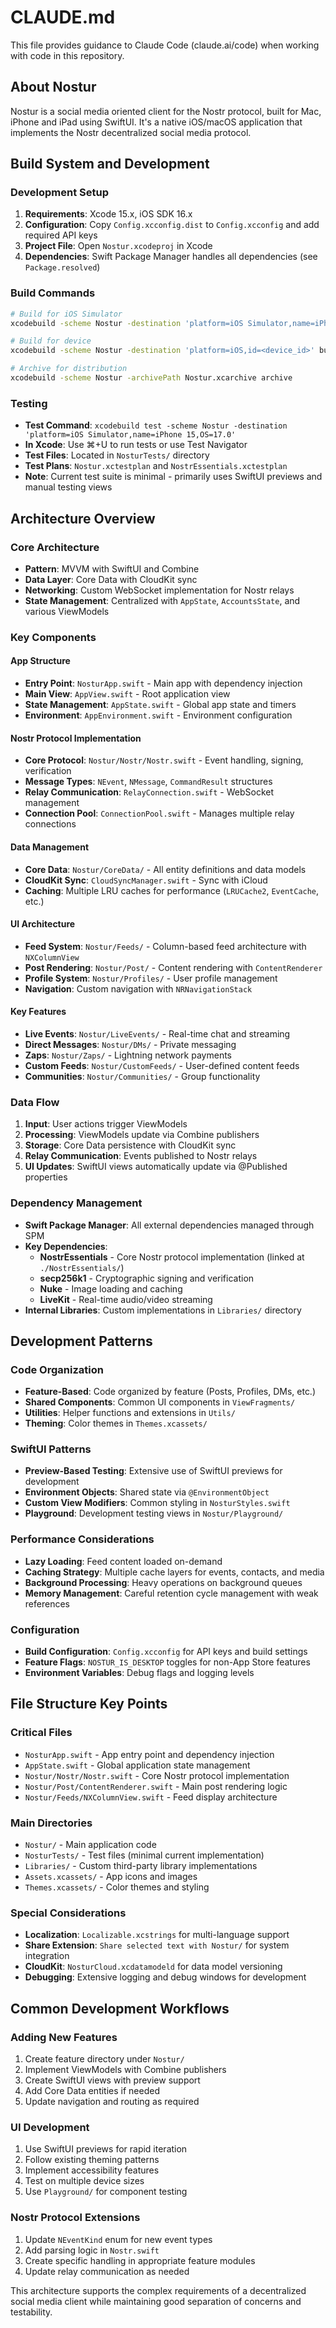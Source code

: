 # CLAUDE.md

This file provides guidance to Claude Code (claude.ai/code) when working with code in this repository.

## About Nostur

Nostur is a social media oriented client for the Nostr protocol, built for Mac, iPhone and iPad using SwiftUI. It's a native iOS/macOS application that implements the Nostr decentralized social media protocol.

## Build System and Development

### Development Setup
1. **Requirements**: Xcode 15.x, iOS SDK 16.x
2. **Configuration**: Copy `Config.xcconfig.dist` to `Config.xcconfig` and add required API keys
3. **Project File**: Open `Nostur.xcodeproj` in Xcode
4. **Dependencies**: Swift Package Manager handles all dependencies (see `Package.resolved`)

### Build Commands
```bash
# Build for iOS Simulator
xcodebuild -scheme Nostur -destination 'platform=iOS Simulator,name=iPhone 16 Pro (18.5),OS=18.5' build

# Build for device
xcodebuild -scheme Nostur -destination 'platform=iOS,id=<device_id>' build

# Archive for distribution
xcodebuild -scheme Nostur -archivePath Nostur.xcarchive archive
```

### Testing
- **Test Command**: `xcodebuild test -scheme Nostur -destination 'platform=iOS Simulator,name=iPhone 15,OS=17.0'`
- **In Xcode**: Use ⌘+U to run tests or use Test Navigator
- **Test Files**: Located in `NosturTests/` directory
- **Test Plans**: `Nostur.xctestplan` and `NostrEssentials.xctestplan`
- **Note**: Current test suite is minimal - primarily uses SwiftUI previews and manual testing views

## Architecture Overview

### Core Architecture
- **Pattern**: MVVM with SwiftUI and Combine
- **Data Layer**: Core Data with CloudKit sync
- **Networking**: Custom WebSocket implementation for Nostr relays
- **State Management**: Centralized with `AppState`, `AccountsState`, and various ViewModels

### Key Components

#### App Structure
- **Entry Point**: `NosturApp.swift` - Main app with dependency injection
- **Main View**: `AppView.swift` - Root application view
- **State Management**: `AppState.swift` - Global app state and timers
- **Environment**: `AppEnvironment.swift` - Environment configuration

#### Nostr Protocol Implementation
- **Core Protocol**: `Nostur/Nostr/Nostr.swift` - Event handling, signing, verification
- **Message Types**: `NEvent`, `NMessage`, `CommandResult` structures
- **Relay Communication**: `RelayConnection.swift` - WebSocket management
- **Connection Pool**: `ConnectionPool.swift` - Manages multiple relay connections

#### Data Management
- **Core Data**: `Nostur/CoreData/` - All entity definitions and data models
- **CloudKit Sync**: `CloudSyncManager.swift` - Sync with iCloud
- **Caching**: Multiple LRU caches for performance (`LRUCache2`, `EventCache`, etc.)

#### UI Architecture
- **Feed System**: `Nostur/Feeds/` - Column-based feed architecture with `NXColumnView`
- **Post Rendering**: `Nostur/Post/` - Content rendering with `ContentRenderer`
- **Profile System**: `Nostur/Profiles/` - User profile management
- **Navigation**: Custom navigation with `NRNavigationStack`

#### Key Features
- **Live Events**: `Nostur/LiveEvents/` - Real-time chat and streaming
- **Direct Messages**: `Nostur/DMs/` - Private messaging
- **Zaps**: `Nostur/Zaps/` - Lightning network payments
- **Custom Feeds**: `Nostur/CustomFeeds/` - User-defined content feeds
- **Communities**: `Nostur/Communities/` - Group functionality

### Data Flow
1. **Input**: User actions trigger ViewModels
2. **Processing**: ViewModels update via Combine publishers
3. **Storage**: Core Data persistence with CloudKit sync
4. **Relay Communication**: Events published to Nostr relays
5. **UI Updates**: SwiftUI views automatically update via @Published properties

### Dependency Management
- **Swift Package Manager**: All external dependencies managed through SPM
- **Key Dependencies**: 
  - **NostrEssentials** - Core Nostr protocol implementation (linked at `./NostrEssentials/`)
  - **secp256k1** - Cryptographic signing and verification
  - **Nuke** - Image loading and caching
  - **LiveKit** - Real-time audio/video streaming
- **Internal Libraries**: Custom implementations in `Libraries/` directory

## Development Patterns

### Code Organization
- **Feature-Based**: Code organized by feature (Posts, Profiles, DMs, etc.)
- **Shared Components**: Common UI components in `ViewFragments/`
- **Utilities**: Helper functions and extensions in `Utils/`
- **Theming**: Color themes in `Themes.xcassets/`

### SwiftUI Patterns
- **Preview-Based Testing**: Extensive use of SwiftUI previews for development
- **Environment Objects**: Shared state via `@EnvironmentObject`
- **Custom View Modifiers**: Common styling in `NosturStyles.swift`
- **Playground**: Development testing views in `Nostur/Playground/`

### Performance Considerations
- **Lazy Loading**: Feed content loaded on-demand
- **Caching Strategy**: Multiple cache layers for events, contacts, and media
- **Background Processing**: Heavy operations on background queues
- **Memory Management**: Careful retention cycle management with weak references

### Configuration
- **Build Configuration**: `Config.xcconfig` for API keys and build settings
- **Feature Flags**: `NOSTUR_IS_DESKTOP` toggles for non-App Store features
- **Environment Variables**: Debug flags and logging levels

## File Structure Key Points

### Critical Files
- `NosturApp.swift` - App entry point and dependency injection
- `AppState.swift` - Global application state management
- `Nostur/Nostr/Nostr.swift` - Core Nostr protocol implementation
- `Nostur/Post/ContentRenderer.swift` - Main post rendering logic
- `Nostur/Feeds/NXColumnView.swift` - Feed display architecture

### Main Directories
- `Nostur/` - Main application code
- `NosturTests/` - Test files (minimal current implementation)
- `Libraries/` - Custom third-party library implementations
- `Assets.xcassets/` - App icons and images
- `Themes.xcassets/` - Color themes and styling

### Special Considerations
- **Localization**: `Localizable.xcstrings` for multi-language support
- **Share Extension**: `Share selected text with Nostur/` for system integration
- **CloudKit**: `NosturCloud.xcdatamodeld` for data model versioning
- **Debugging**: Extensive logging and debug windows for development

## Common Development Workflows

### Adding New Features
1. Create feature directory under `Nostur/`
2. Implement ViewModels with Combine publishers
3. Create SwiftUI views with preview support
4. Add Core Data entities if needed
5. Update navigation and routing as required

### UI Development
1. Use SwiftUI previews for rapid iteration
2. Follow existing theming patterns
3. Implement accessibility features
4. Test on multiple device sizes
5. Use `Playground/` for component testing

### Nostr Protocol Extensions
1. Update `NEventKind` enum for new event types
2. Add parsing logic in `Nostr.swift`
3. Create specific handling in appropriate feature modules
4. Update relay communication as needed

This architecture supports the complex requirements of a decentralized social media client while maintaining good separation of concerns and testability.
